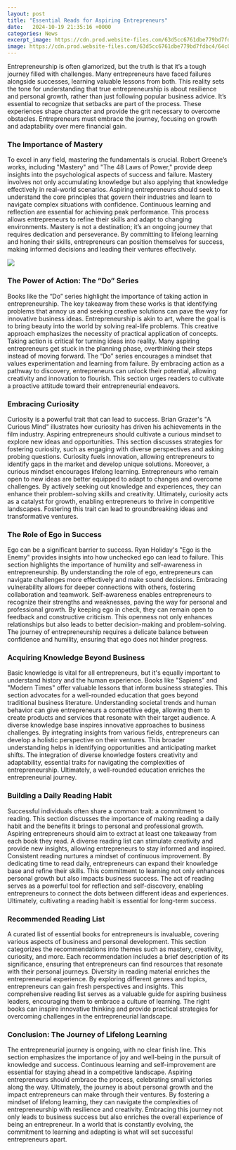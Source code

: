 ```yaml
---
layout: post
title: "Essential Reads for Aspiring Entrepreneurs"
date:   2024-10-19 21:35:16 +0000
categories: News
excerpt_image: https://cdn.prod.website-files.com/63d5cc6761dbe779bd7fdbc4/64c039cab4b0f109de95c7a0_Essential-Books-for-Aspiring-Entrepreneurs.jpg
image: https://cdn.prod.website-files.com/63d5cc6761dbe779bd7fdbc4/64c039cab4b0f109de95c7a0_Essential-Books-for-Aspiring-Entrepreneurs.jpg
---
```


Entrepreneurship is often glamorized, but the truth is that it’s a tough journey filled with challenges. Many entrepreneurs have faced failures alongside successes, learning valuable lessons from both. This reality sets the tone for understanding that true entrepreneurship is about resilience and personal growth, rather than just following popular business advice. It’s essential to recognize that setbacks are part of the process. These experiences shape character and provide the grit necessary to overcome obstacles. Entrepreneurs must embrace the journey, focusing on growth and adaptability over mere financial gain. 
### The Importance of Mastery
To excel in any field, mastering the fundamentals is crucial. Robert Greene’s works, including "Mastery" and "The 48 Laws of Power," provide deep insights into the psychological aspects of success and failure. Mastery involves not only accumulating knowledge but also applying that knowledge effectively in real-world scenarios. Aspiring entrepreneurs should seek to understand the core principles that govern their industries and learn to navigate complex situations with confidence.
Continuous learning and reflection are essential for achieving peak performance. This process allows entrepreneurs to refine their skills and adapt to changing environments. Mastery is not a destination; it’s an ongoing journey that requires dedication and perseverance. By committing to lifelong learning and honing their skills, entrepreneurs can position themselves for success, making informed decisions and leading their ventures effectively.

![](https://cdn.prod.website-files.com/63d5cc6761dbe779bd7fdbc4/64c039cab4b0f109de95c7a0_Essential-Books-for-Aspiring-Entrepreneurs.jpg)
### The Power of Action: The “Do” Series
Books like the “Do” series highlight the importance of taking action in entrepreneurship. The key takeaway from these works is that identifying problems that annoy us and seeking creative solutions can pave the way for innovative business ideas. Entrepreneurship is akin to art, where the goal is to bring beauty into the world by solving real-life problems. This creative approach emphasizes the necessity of practical application of concepts.
Taking action is critical for turning ideas into reality. Many aspiring entrepreneurs get stuck in the planning phase, overthinking their steps instead of moving forward. The “Do” series encourages a mindset that values experimentation and learning from failure. By embracing action as a pathway to discovery, entrepreneurs can unlock their potential, allowing creativity and innovation to flourish. This section urges readers to cultivate a proactive attitude toward their entrepreneurial endeavors.
### Embracing Curiosity
Curiosity is a powerful trait that can lead to success. Brian Grazer's "A Curious Mind" illustrates how curiosity has driven his achievements in the film industry. Aspiring entrepreneurs should cultivate a curious mindset to explore new ideas and opportunities. This section discusses strategies for fostering curiosity, such as engaging with diverse perspectives and asking probing questions. Curiosity fuels innovation, allowing entrepreneurs to identify gaps in the market and develop unique solutions.
Moreover, a curious mindset encourages lifelong learning. Entrepreneurs who remain open to new ideas are better equipped to adapt to changes and overcome challenges. By actively seeking out knowledge and experiences, they can enhance their problem-solving skills and creativity. Ultimately, curiosity acts as a catalyst for growth, enabling entrepreneurs to thrive in competitive landscapes. Fostering this trait can lead to groundbreaking ideas and transformative ventures.
### The Role of Ego in Success
Ego can be a significant barrier to success. Ryan Holiday's "Ego is the Enemy" provides insights into how unchecked ego can lead to failure. This section highlights the importance of humility and self-awareness in entrepreneurship. By understanding the role of ego, entrepreneurs can navigate challenges more effectively and make sound decisions. Embracing vulnerability allows for deeper connections with others, fostering collaboration and teamwork.
Self-awareness enables entrepreneurs to recognize their strengths and weaknesses, paving the way for personal and professional growth. By keeping ego in check, they can remain open to feedback and constructive criticism. This openness not only enhances relationships but also leads to better decision-making and problem-solving. The journey of entrepreneurship requires a delicate balance between confidence and humility, ensuring that ego does not hinder progress.
### Acquiring Knowledge Beyond Business
Basic knowledge is vital for all entrepreneurs, but it's equally important to understand history and the human experience. Books like "Sapiens" and "Modern Times" offer valuable lessons that inform business strategies. This section advocates for a well-rounded education that goes beyond traditional business literature. Understanding societal trends and human behavior can give entrepreneurs a competitive edge, allowing them to create products and services that resonate with their target audience.
A diverse knowledge base inspires innovative approaches to business challenges. By integrating insights from various fields, entrepreneurs can develop a holistic perspective on their ventures. This broader understanding helps in identifying opportunities and anticipating market shifts. The integration of diverse knowledge fosters creativity and adaptability, essential traits for navigating the complexities of entrepreneurship. Ultimately, a well-rounded education enriches the entrepreneurial journey.
### Building a Daily Reading Habit
Successful individuals often share a common trait: a commitment to reading. This section discusses the importance of making reading a daily habit and the benefits it brings to personal and professional growth. Aspiring entrepreneurs should aim to extract at least one takeaway from each book they read. A diverse reading list can stimulate creativity and provide new insights, allowing entrepreneurs to stay informed and inspired.
Consistent reading nurtures a mindset of continuous improvement. By dedicating time to read daily, entrepreneurs can expand their knowledge base and refine their skills. This commitment to learning not only enhances personal growth but also impacts business success. The act of reading serves as a powerful tool for reflection and self-discovery, enabling entrepreneurs to connect the dots between different ideas and experiences. Ultimately, cultivating a reading habit is essential for long-term success.
### Recommended Reading List
A curated list of essential books for entrepreneurs is invaluable, covering various aspects of business and personal development. This section categorizes the recommendations into themes such as mastery, creativity, curiosity, and more. Each recommendation includes a brief description of its significance, ensuring that entrepreneurs can find resources that resonate with their personal journeys.
Diversity in reading material enriches the entrepreneurial experience. By exploring different genres and topics, entrepreneurs can gain fresh perspectives and insights. This comprehensive reading list serves as a valuable guide for aspiring business leaders, encouraging them to embrace a culture of learning. The right books can inspire innovative thinking and provide practical strategies for overcoming challenges in the entrepreneurial landscape.
### Conclusion: The Journey of Lifelong Learning
The entrepreneurial journey is ongoing, with no clear finish line. This section emphasizes the importance of joy and well-being in the pursuit of knowledge and success. Continuous learning and self-improvement are essential for staying ahead in a competitive landscape. Aspiring entrepreneurs should embrace the process, celebrating small victories along the way.
Ultimately, the journey is about personal growth and the impact entrepreneurs can make through their ventures. By fostering a mindset of lifelong learning, they can navigate the complexities of entrepreneurship with resilience and creativity. Embracing this journey not only leads to business success but also enriches the overall experience of being an entrepreneur. In a world that is constantly evolving, the commitment to learning and adapting is what will set successful entrepreneurs apart.